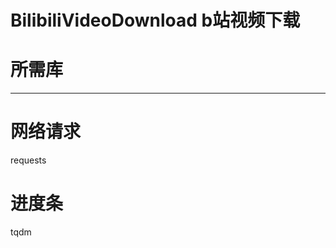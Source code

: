 # BilibiliVideoDownload   b站视频下载

# 所需库
---------------------------------
# 网络请求
requests
# 进度条
tqdm
